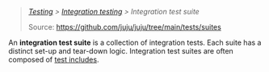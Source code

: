 > *[Testing](../index.md) > [Integration testing](index.md) > Integration test suite*
>
> Source: https://github.com/juju/juju/tree/main/tests/suites

An **integration test suite** is a collection of integration tests. Each suite has a distinct set-up and tear-down
logic. Integration test suites are often composed of [test includes](test-includes.md).

<!--util functions, which live in the [test includes](https://github.com/juju/juju/tree/develop/tests/includes) directory of `juju`.-->